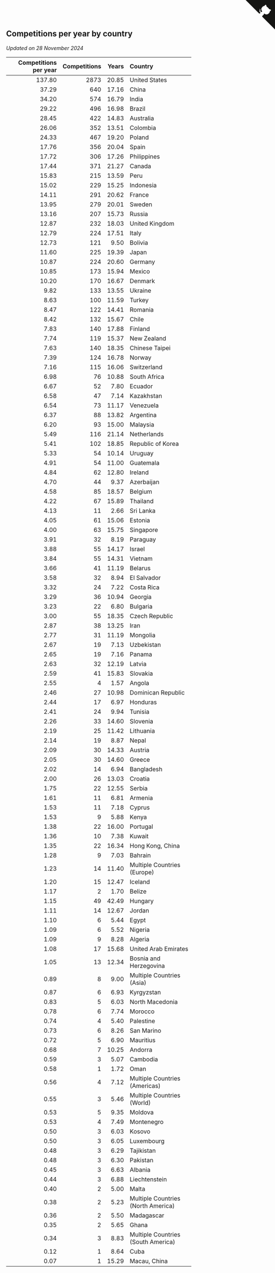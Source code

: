 ## Competitions per year by country

*Updated on 28 November 2024*

| Competitions per year | Competitions | Years | Country |
| ---: | ---: | ---: | :--- |
| 137.80 | 2873 | 20.85 | United States |
| 37.29 | 640 | 17.16 | China |
| 34.20 | 574 | 16.79 | India |
| 29.22 | 496 | 16.98 | Brazil |
| 28.45 | 422 | 14.83 | Australia |
| 26.06 | 352 | 13.51 | Colombia |
| 24.33 | 467 | 19.20 | Poland |
| 17.76 | 356 | 20.04 | Spain |
| 17.72 | 306 | 17.26 | Philippines |
| 17.44 | 371 | 21.27 | Canada |
| 15.83 | 215 | 13.59 | Peru |
| 15.02 | 229 | 15.25 | Indonesia |
| 14.11 | 291 | 20.62 | France |
| 13.95 | 279 | 20.01 | Sweden |
| 13.16 | 207 | 15.73 | Russia |
| 12.87 | 232 | 18.03 | United Kingdom |
| 12.79 | 224 | 17.51 | Italy |
| 12.73 | 121 | 9.50 | Bolivia |
| 11.60 | 225 | 19.39 | Japan |
| 10.87 | 224 | 20.60 | Germany |
| 10.85 | 173 | 15.94 | Mexico |
| 10.20 | 170 | 16.67 | Denmark |
| 9.82 | 133 | 13.55 | Ukraine |
| 8.63 | 100 | 11.59 | Turkey |
| 8.47 | 122 | 14.41 | Romania |
| 8.42 | 132 | 15.67 | Chile |
| 7.83 | 140 | 17.88 | Finland |
| 7.74 | 119 | 15.37 | New Zealand |
| 7.63 | 140 | 18.35 | Chinese Taipei |
| 7.39 | 124 | 16.78 | Norway |
| 7.16 | 115 | 16.06 | Switzerland |
| 6.98 | 76 | 10.88 | South Africa |
| 6.67 | 52 | 7.80 | Ecuador |
| 6.58 | 47 | 7.14 | Kazakhstan |
| 6.54 | 73 | 11.17 | Venezuela |
| 6.37 | 88 | 13.82 | Argentina |
| 6.20 | 93 | 15.00 | Malaysia |
| 5.49 | 116 | 21.14 | Netherlands |
| 5.41 | 102 | 18.85 | Republic of Korea |
| 5.33 | 54 | 10.14 | Uruguay |
| 4.91 | 54 | 11.00 | Guatemala |
| 4.84 | 62 | 12.80 | Ireland |
| 4.70 | 44 | 9.37 | Azerbaijan |
| 4.58 | 85 | 18.57 | Belgium |
| 4.22 | 67 | 15.89 | Thailand |
| 4.13 | 11 | 2.66 | Sri Lanka |
| 4.05 | 61 | 15.06 | Estonia |
| 4.00 | 63 | 15.75 | Singapore |
| 3.91 | 32 | 8.19 | Paraguay |
| 3.88 | 55 | 14.17 | Israel |
| 3.84 | 55 | 14.31 | Vietnam |
| 3.66 | 41 | 11.19 | Belarus |
| 3.58 | 32 | 8.94 | El Salvador |
| 3.32 | 24 | 7.22 | Costa Rica |
| 3.29 | 36 | 10.94 | Georgia |
| 3.23 | 22 | 6.80 | Bulgaria |
| 3.00 | 55 | 18.35 | Czech Republic |
| 2.87 | 38 | 13.25 | Iran |
| 2.77 | 31 | 11.19 | Mongolia |
| 2.67 | 19 | 7.13 | Uzbekistan |
| 2.65 | 19 | 7.16 | Panama |
| 2.63 | 32 | 12.19 | Latvia |
| 2.59 | 41 | 15.83 | Slovakia |
| 2.55 | 4 | 1.57 | Angola |
| 2.46 | 27 | 10.98 | Dominican Republic |
| 2.44 | 17 | 6.97 | Honduras |
| 2.41 | 24 | 9.94 | Tunisia |
| 2.26 | 33 | 14.60 | Slovenia |
| 2.19 | 25 | 11.42 | Lithuania |
| 2.14 | 19 | 8.87 | Nepal |
| 2.09 | 30 | 14.33 | Austria |
| 2.05 | 30 | 14.60 | Greece |
| 2.02 | 14 | 6.94 | Bangladesh |
| 2.00 | 26 | 13.03 | Croatia |
| 1.75 | 22 | 12.55 | Serbia |
| 1.61 | 11 | 6.81 | Armenia |
| 1.53 | 11 | 7.18 | Cyprus |
| 1.53 | 9 | 5.88 | Kenya |
| 1.38 | 22 | 16.00 | Portugal |
| 1.36 | 10 | 7.38 | Kuwait |
| 1.35 | 22 | 16.34 | Hong Kong, China |
| 1.28 | 9 | 7.03 | Bahrain |
| 1.23 | 14 | 11.40 | Multiple Countries (Europe) |
| 1.20 | 15 | 12.47 | Iceland |
| 1.17 | 2 | 1.70 | Belize |
| 1.15 | 49 | 42.49 | Hungary |
| 1.11 | 14 | 12.67 | Jordan |
| 1.10 | 6 | 5.44 | Egypt |
| 1.09 | 6 | 5.52 | Nigeria |
| 1.09 | 9 | 8.28 | Algeria |
| 1.08 | 17 | 15.68 | United Arab Emirates |
| 1.05 | 13 | 12.34 | Bosnia and Herzegovina |
| 0.89 | 8 | 9.00 | Multiple Countries (Asia) |
| 0.87 | 6 | 6.93 | Kyrgyzstan |
| 0.83 | 5 | 6.03 | North Macedonia |
| 0.78 | 6 | 7.74 | Morocco |
| 0.74 | 4 | 5.40 | Palestine |
| 0.73 | 6 | 8.26 | San Marino |
| 0.72 | 5 | 6.90 | Mauritius |
| 0.68 | 7 | 10.25 | Andorra |
| 0.59 | 3 | 5.07 | Cambodia |
| 0.58 | 1 | 1.72 | Oman |
| 0.56 | 4 | 7.12 | Multiple Countries (Americas) |
| 0.55 | 3 | 5.46 | Multiple Countries (World) |
| 0.53 | 5 | 9.35 | Moldova |
| 0.53 | 4 | 7.49 | Montenegro |
| 0.50 | 3 | 6.03 | Kosovo |
| 0.50 | 3 | 6.05 | Luxembourg |
| 0.48 | 3 | 6.29 | Tajikistan |
| 0.48 | 3 | 6.30 | Pakistan |
| 0.45 | 3 | 6.63 | Albania |
| 0.44 | 3 | 6.88 | Liechtenstein |
| 0.40 | 2 | 5.00 | Malta |
| 0.38 | 2 | 5.23 | Multiple Countries (North America) |
| 0.36 | 2 | 5.50 | Madagascar |
| 0.35 | 2 | 5.65 | Ghana |
| 0.34 | 3 | 8.83 | Multiple Countries (South America) |
| 0.12 | 1 | 8.64 | Cuba |
| 0.07 | 1 | 15.29 | Macau, China |


<a href="https://github.com/jonatanklosko/wca_statistics" class="github-corner" aria-label="View source on Github"><svg width="80" height="80" viewBox="0 0 250 250" style="fill:#151513; color:#fff; position: absolute; top: 0; border: 0; right: 0;" aria-hidden="true"><path d="M0,0 L115,115 L130,115 L142,142 L250,250 L250,0 Z"></path><path d="M128.3,109.0 C113.8,99.7 119.0,89.6 119.0,89.6 C122.0,82.7 120.5,78.6 120.5,78.6 C119.2,72.0 123.4,76.3 123.4,76.3 C127.3,80.9 125.5,87.3 125.5,87.3 C122.9,97.6 130.6,101.9 134.4,103.2" fill="currentColor" style="transform-origin: 130px 106px;" class="octo-arm"></path><path d="M115.0,115.0 C114.9,115.1 118.7,116.5 119.8,115.4 L133.7,101.6 C136.9,99.2 139.9,98.4 142.2,98.6 C133.8,88.0 127.5,74.4 143.8,58.0 C148.5,53.4 154.0,51.2 159.7,51.0 C160.3,49.4 163.2,43.6 171.4,40.1 C171.4,40.1 176.1,42.5 178.8,56.2 C183.1,58.6 187.2,61.8 190.9,65.4 C194.5,69.0 197.7,73.2 200.1,77.6 C213.8,80.2 216.3,84.9 216.3,84.9 C212.7,93.1 206.9,96.0 205.4,96.6 C205.1,102.4 203.0,107.8 198.3,112.5 C181.9,128.9 168.3,122.5 157.7,114.1 C157.9,116.9 156.7,120.9 152.7,124.9 L141.0,136.5 C139.8,137.7 141.6,141.9 141.8,141.8 Z" fill="currentColor" class="octo-body"></path></svg></a><style>.github-corner:hover .octo-arm{animation:octocat-wave 560ms ease-in-out}@keyframes octocat-wave{0%,100%{transform:rotate(0)}20%,60%{transform:rotate(-25deg)}40%,80%{transform:rotate(10deg)}}@media (max-width:500px){.github-corner:hover .octo-arm{animation:none}.github-corner .octo-arm{animation:octocat-wave 560ms ease-in-out}}</style>
